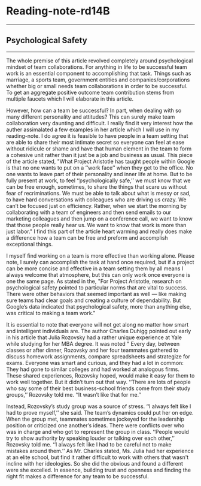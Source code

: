 # Reading-note-rd14B
<hr>

## Psychological Safety
<hr>


The whole premise of this article revolved completely around psychological mindset of team collaborations. For anything in life to be successful team work is an essential component to accomplishing that task. Things such as marriage, a sports team, government entities and companies/corporations whether big or small needs team collaborations in order to be successful. To get an aggregate positive outcome team contribution stems from multiple faucets which I will elaborate in this article.

However, how can a team be successful? In part, when dealing with so many different personality and attitudes? This can surely make team collaboration very daunting and difficult. I really find it very interest how the auther assimalated a few examples in her article which I will use in my reading-note. I do agree it is feasible to have people in a team setting that are able to share their most intimate secret so everyone can feel at ease without ridicule or shame and have that human element in the team to form a cohesive unit rather than it just be a job and business as usual. This piece of the article stated, "What Project Aristotle has taught people within Google is that no one wants to put on a ‘‘work face’’ when they get to the office. No one wants to leave part of their personality and inner life at home. But to be fully present at work, to feel ‘‘psychologically safe,’’ we must know that we can be free enough, sometimes, to share the things that scare us without fear of recriminations. We must be able to talk about what is messy or sad, to have hard conversations with colleagues who are driving us crazy. We can’t be focused just on efficiency. Rather, when we start the morning by collaborating with a team of engineers and then send emails to our marketing colleagues and then jump on a conference call, we want to know that those people really hear us. We want to know that work is more than just labor." I find this part of the article heart warming and really does make a difference how a team can be free and preform and accomplish exceptional things.

I myself find working on a team is more effective than working alone. Please note, I surely can accomplish the task at hand once required, but if a project can be more concise and effective in a team setting them by all means I always welcome that atmosphere, but this can only work once everyone is one the same page. As stated in the, "For Project Aristotle, research on psychological safety pointed to particular norms that are vital to success. There were other behaviors that seemed important as well — like making sure teams had clear goals and creating a culture of dependability. But Google’s data indicated that psychological safety, more than anything else, was critical to making a team work."

It is essential to note that everyone will not get along no matter how smart and intelligent individuals are. The author Charles Duhigg pointed out early in his article that Julia Rozovsky had a rather unique experience at Yale while studying for her MBA degree. It was noted " Every day, between classes or after dinner, Rozovsky and her four teammates gathered to discuss homework assignments, compare spreadsheets and strategize for exams. Everyone was smart and curious, and they had a lot in common: They had gone to similar colleges and had worked at analogous firms. These shared experiences, Rozovsky hoped, would make it easy for them to work well together. But it didn’t turn out that way. ‘‘There are lots of people who say some of their best business-school friends come from their study groups,’’ Rozovsky told me. ‘‘It wasn’t like that for me.’’

Instead, Rozovsky’s study group was a source of stress. ‘‘I always felt like I had to prove myself,’’ she said. The team’s dynamics could put her on edge. When the group met, teammates sometimes jockeyed for the leadership position or criticized one another’s ideas. There were conflicts over who was in charge and who got to represent the group in class. ‘‘People would try to show authority by speaking louder or talking over each other,’’ Rozovsky told me. ‘‘I always felt like I had to be careful not to make mistakes around them.’’ As Mr. Charles stated, Ms. Julia had her experience at an elite school, but find it rather difficult to work with others that wasn't incline with her ideologies. So she did the obvious and found a different were she excelled. In essence, building trust and openness and finding the right fit makes a difference for any team to be successful.
